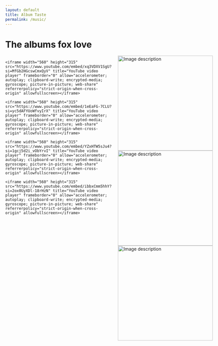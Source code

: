 ```yaml
---
layout: default
title: Album Taste
permalink: /music/
---
```


# The albums fox love

<div style="display: flex; align-items: flex-start;">
  <div style="flex: 1;">
   
    <iframe width="560" height="315" src="https://www.youtube.com/embed/xq3VDXV1SgU?si=MfGb2HGcswCmxQyV" title="YouTube video player" frameborder="0" allow="accelerometer; autoplay; clipboard-write; encrypted-media; gyroscope; picture-in-picture; web-share" referrerpolicy="strict-origin-when-cross-origin" allowfullscreen></iframe>

    <iframe width="560" height="315" src="https://www.youtube.com/embed/1eEaFG-7CLU?si=yc5dAFYUoWfvyIrX" title="YouTube video player" frameborder="0" allow="accelerometer; autoplay; clipboard-write; encrypted-media; gyroscope; picture-in-picture; web-share" referrerpolicy="strict-origin-when-cross-origin" allowfullscreen></iframe>

    <iframe width="560" height="315" src="https://www.youtube.com/embed/YZxHTW5sJu4?si=1gcj5d2i_vObYrvI" title="YouTube video player" frameborder="0" allow="accelerometer; autoplay; clipboard-write; encrypted-media; gyroscope; picture-in-picture; web-share" referrerpolicy="strict-origin-when-cross-origin" allowfullscreen></iframe>

    <iframe width="560" height="315" src="https://www.youtube.com/embed/ibbxCmm5hhY?si=2ox0UyXDl-18rHzN" title="YouTube video player" frameborder="0" allow="accelerometer; autoplay; clipboard-write; encrypted-media; gyroscope; picture-in-picture; web-share" referrerpolicy="strict-origin-when-cross-origin" allowfullscreen></iframe>

  </div>
  <div>
    <!-- Your Image Here -->
    <img src="../assets/pics/IMG_2673.JPG"  width="300" alt="Image description" style="margin-left: 20px;">
    <img src="../assets/pics/IMG_2855.JPG"  width="300" alt="Image description" style="margin-left: 20px;">
    <img src="../assets/pics/IMG_1202.JPG"  width="300" alt="Image description" style="margin-left: 20px;">

  </div>
</div>

